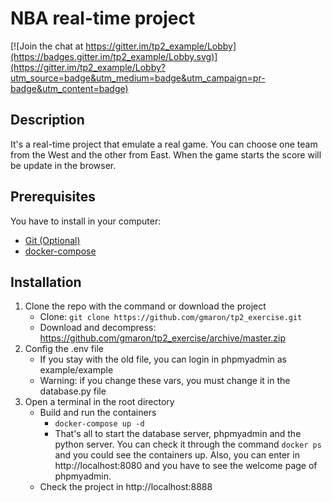 # NBA real-time project

[![Join the chat at https://gitter.im/tp2_example/Lobby](https://badges.gitter.im/tp2_example/Lobby.svg)](https://gitter.im/tp2_example/Lobby?utm_source=badge&utm_medium=badge&utm_campaign=pr-badge&utm_content=badge)

## Description

It's a real-time project that emulate a real game.
You can choose one team from the West and the other from East. When the game starts the score will be update in the browser.

## Prerequisites

You have to install in your computer:

* [Git (Optional)](https://git-scm.com/downloads)
* [docker-compose](https://docs.docker.com/v17.09/compose/install/)

## Installation

1. Clone the repo with the command or download the project
    * Clone: ```git clone https://github.com/gmaron/tp2_exercise.git```
    * Download and decompress: https://github.com/gmaron/tp2_exercise/archive/master.zip
2. Config the .env file
    * If you stay with the old file, you can login in phpmyadmin as example/example
    * Warning: if you change these vars, you must change it in the database.py file
3. Open a terminal in the root directory
    * Build and run the containers
        * ```docker-compose up -d```
        * That's all to start the database server, phpmyadmin and the python server. You can check it through the command ```docker ps``` and you could see the containers up. Also, you can enter in http://localhost:8080 and you have to see the welcome page of phpmyadmin.
    * Check the project in http://localhost:8888
